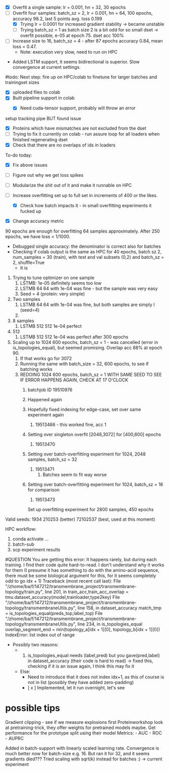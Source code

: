 
- [x] Overfit a single sample: lr = 0.001, hn = 32, 30 epochs
- [ ] Overfit four samples: batch_sz = 2, lr = 0.001, hn = 64, 100 epochs, accuracy 98.2, last 5 points avg. loss 0.199
	- [x] Trying lr = 0.0001 for increased gradient stability -> became unstable 
	- [ ] Trying batch_sz = 1 as batch size 2 is a bit odd for so small dset  -> overfit possible, e-05 at epoch 75. dset acc 100%
- [ ] Increase size to 16, batch_sz = 4 - after 87 epochs accuracy 0.84, mean loss = 0.47. 
	- Note: execution very slow, need to run on HPC
- Added LSTM support, it seems bidirectional is superior. Slow convergence at current settings. 


#todo: Next step: fire up on HPC/colab to finetune for larger batches and trainingset sizes 

- [x] uploaded files to colab
- [x] Built pipeline support in colab
	- [x] Need cuda-tensor support, probably will throw an error


setup tracking pipe BUT found issue 
- [x] Proteins which have mismatches are not excluded from the dset 
- [ ] Trying to fix it currently on colab - run assure loop for all loaders when finished regenerating dset
- [x] Check that there are no overlaps of ids in loaders

To-do today: 
- [x] Fix above issues
- [ ] Figure out why we get loss spikes 
- [ ] Modularize the shit out of it and make it runnable on HPC 
- [ ] Increase overfitting set up to full set in increments of 400 or the likes. 
	- [x] Check how batch impacts it - in small overfitting experiments it fucked up 
- [x] Change accuracy metric


90 epochs are enough for overfitting 64 samples approximately. After 250 epochs, we have loss < 1/1000. 


- Debugged single accuracy: the denominator is correct also for batches
- Checking if colab output is the same as HPC for 40 epochs, batch sz 2, num_samples = 30 (train), with test and val subsets (0,2) and batch_sz = 2, shuffle=True
	- It is 

1. Trying to tune optimizer on one sample
	1. LSTMB: 1e-05 definitely seems too low 
	2. LSTMB 64 64 with 1e-04 was fine - but the sample was very easy
	3. Seed = 4 (protein: very simple)
2. Two samples
	1. LSTMB 64 64 with 1e-04 was fine, but both samples are simply I (seed=4)
	2. 
3. 8 samples
	1. LSTMB 512 512 1e-04 perfect
4. 512
	1. LSTMB 512 512 1e-04 was perfect after 300 epochs
5. Scaling up to 1024 600 epochs, batch_sz = 1 - was cancelled (error in is_topologies_equal), but seemed promising. Overlap acc 88% at epoch 90. 
	1. If that works go for 3072 
	2. Running the same with batch_size = 32, 600 epochs, to see if batching works
	3. REDOING 1024 600 epochs, batch_sz = 1 WITH SAME SEED TO SEE IF ERROR HAPPENS AGAIN, CHECK AT 17 O'CLOCK
		1. batchjob ID 19510976
		2. Happened again
		3. Hopefully fixed indexing for edge-case, set over same experiment again 
			1. 19513466 - this worked fine, acc 1 
		4. Setting over singleton overfit [2048,3072] for [400,600] epochs 
			1. 19513470
		5. Setting over batch-overfitting experiment for 1024, 2048 samples, batch_sz = 32
			1. 19513471
				1. Batches seem to fit way worse 
		6. Setting over batch-overfitting experiment for 1024, batch_sz = 16 for comparison
			1. 19513473

			Set up overfitting experiment for 2800 samples, 450 epochs
			

Valid seeds: 
1934
210253 (better)
72102537 (best, used at this moment)


HPC workflow: 
1. conda activate ...
2. batch-sub 
3. scp experiment results



#QUESTION 
You are getting this error: It happens rarely, but during each training. I find their code quite hard-to-read. I don't understand why it works for them (I presume it has something to do with the amino-acid sequence, there must be some biological argument for this, for it seems completely odd to go idx + 1)
Traceback (most recent call last):
  File "/zhome/ba/f/147212/transmembrane_project/transmembrane-topology/train.py", line 201, in <module>
    train_acc,train_acc_overlap = tmu.dataset_accuracy(model,trainloader,type2key)
  File "/zhome/ba/f/147212/transmembrane_project/transmembrane-topology/transmembraneUtils.py", line 158, in dataset_accuracy
    match_tmp = is_topologies_equal(preds_top,label_top)
  File "/zhome/ba/f/147212/transmembrane_project/transmembrane-topology/transmembraneUtils.py", line 234, in is_topologies_equal
    overlap_segment_end = min(topology_a[idx + 1][0], topology_b[idx + 1][0])
IndexError: list index out of range


- Possibly two reasons: 
	- 1. is_topologies_equal needs (label,pred) but you gave(pred,label) in dataset_accuracy (their code is hard to read) -> fixed this, checking if it is an issue again, I think this may fix it
	- Else: 
		- Need to introduce that it does not index idx+1, as this of course is not in list (possibly they have added zero-padding)
		- [ x ] Implemented, let it run overnight, let's see  



<h1>possible tips</h1>
Gradient clipping - see if we measure explosions first
Proteinworkshop look at pretraining-trick, they offer weights for pretrained models maybe.
Get performance for the prototype split using their model 
Metrics: 
- AUC
- ROC 
- AUPRC


Added in batch-support with linearly scaled learning rate. Convergence is much better now for batch-size e.g. 16. But ran it for 32, and it seems gradients died??? Tried scaling with sqrt(k) instead for batches :) -> current experiment

